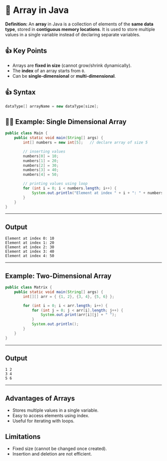# 🌟 **Array in Java**

**Definition:**
An **array** in Java is a collection of elements of the **same data type**, stored in **contiguous memory locations**. It is used to store multiple values in a single variable instead of declaring separate variables.


## 👍 **Key Points**

* Arrays are **fixed in size** (cannot grow/shrink dynamically).
* The **index** of an array starts from `0`.
* Can be **single-dimensional** or **multi-dimensional**.



## 👍 **Syntax**

```java
dataType[] arrayName = new dataType[size];
```



## 🧑‍🏫 **Example: Single Dimensional Array**

```java
public class Main {
    public static void main(String[] args) {
        int[] numbers = new int[5];   // declare array of size 5

        // inserting values
        numbers[0] = 10;
        numbers[1] = 20;
        numbers[2] = 30;
        numbers[3] = 40;
        numbers[4] = 50;

        // printing values using loop
        for (int i = 0; i < numbers.length; i++) {
            System.out.println("Element at index " + i + ": " + numbers[i]);
        }
    }
}
```

---

## **Output**

```
Element at index 0: 10
Element at index 1: 20
Element at index 2: 30
Element at index 3: 40
Element at index 4: 50
```

---

## **Example: Two-Dimensional Array**

```java
public class Matrix {
    public static void main(String[] args) {
        int[][] arr = { {1, 2}, {3, 4}, {5, 6} };

        for (int i = 0; i < arr.length; i++) {
            for (int j = 0; j < arr[i].length; j++) {
                System.out.print(arr[i][j] + " ");
            }
            System.out.println();
        }
    }
}
```

---

## **Output**

```
1 2
3 4
5 6
```

---

## **Advantages of Arrays**

* Stores multiple values in a single variable.
* Easy to access elements using index.
* Useful for iterating with loops.

## **Limitations**

* Fixed size (cannot be changed once created).
* Insertion and deletion are not efficient.



